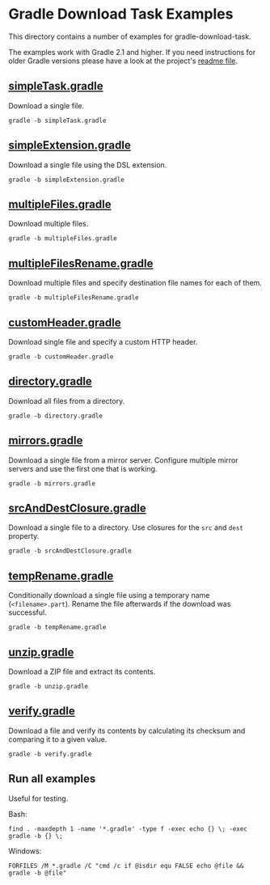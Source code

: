 Gradle Download Task Examples
=============================

This directory contains a number of examples for gradle-download-task.

The examples work with Gradle 2.1 and higher. If you need instructions
for older Gradle versions please have a look at the project's [readme file](../README.md).

[simpleTask.gradle](simpleTask.gradle)
--------------------------------------

Download a single file.

    gradle -b simpleTask.gradle

[simpleExtension.gradle](simpleExtension.gradle)
------------------------------------------------

Download a single file using the DSL extension.

    gradle -b simpleExtension.gradle

[multipleFiles.gradle](multipleFiles.gradle)
--------------------------------------------

Download multiple files.

    gradle -b multipleFiles.gradle

[multipleFilesRename.gradle](multipleFilesRename.gradle)
--------------------------------------------------------

Download multiple files and specify destination file names for each of them.

    gradle -b multipleFilesRename.gradle

[customHeader.gradle](customHeader.gradle)
------------------------------------------

Download single file and specify a custom HTTP header.

    gradle -b customHeader.gradle

[directory.gradle](directory.gradle)
------------------------------------

Download all files from a directory.

    gradle -b directory.gradle

[mirrors.gradle](mirrors.gradle)
--------------------------------

Download a single file from a mirror server. Configure multiple mirror servers
and use the first one that is working.

    gradle -b mirrors.gradle

[srcAndDestClosure.gradle](srcAndDestClosure.gradle)
----------------------------------------------------

Download a single file to a directory. Use closures for the `src` and `dest`
property.

    gradle -b srcAndDestClosure.gradle

[tempRename.gradle](tempRename.gradle)
--------------------------------------

Conditionally download a single file using a temporary name (`<filename>.part`).
Rename the file afterwards if the download was successful.

    gradle -b tempRename.gradle

[unzip.gradle](unzip.gradle)
----------------------------

Download a ZIP file and extract its contents.

    gradle -b unzip.gradle

[verify.gradle](verify.gradle)
------------------------------

Download a file and verify its contents by calculating its checksum and
comparing it to a given value.

    gradle -b verify.gradle

Run all examples
----------------

Useful for testing.

Bash:

    find . -maxdepth 1 -name '*.gradle' -type f -exec echo {} \; -exec gradle -b {} \;

Windows:

    FORFILES /M *.gradle /C "cmd /c if @isdir equ FALSE echo @file && gradle -b @file"
